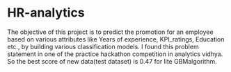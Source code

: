 # HR-analytics
The objective of this project is to predict the promotion for an employee based on various attributes like Years of experience, KPI_ratings, Education etc., by building various classification models.
I found this problem statement in one of the practice hackathon competition in analytics vidhya. So the best score of new data(test dataset) is 0.47 for lite GBMalgorithm.
